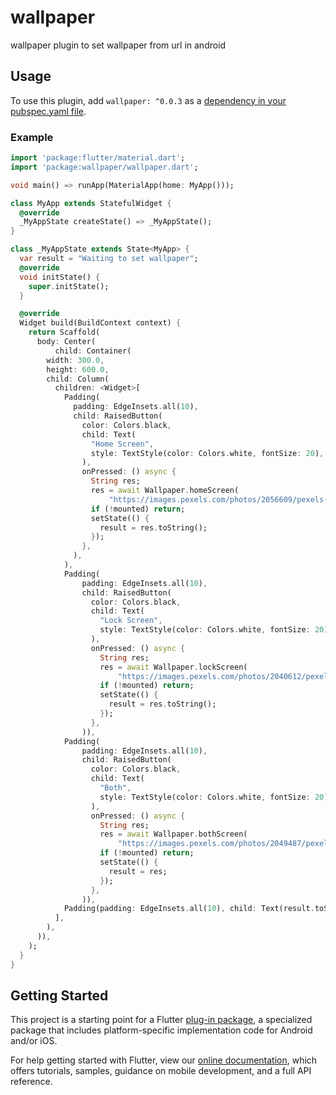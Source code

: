 # wallpaper

wallpaper plugin to set wallpaper from url in android
## Usage
To use this plugin, add `wallpaper: ^0.0.3` as a [dependency in your pubspec.yaml file](https://flutter.io/platform-plugins/).

### Example

``` dart
import 'package:flutter/material.dart';
import 'package:wallpaper/wallpaper.dart';

void main() => runApp(MaterialApp(home: MyApp()));

class MyApp extends StatefulWidget {
  @override
  _MyAppState createState() => _MyAppState();
}

class _MyAppState extends State<MyApp> {
  var result = "Waiting to set wallpaper";
  @override
  void initState() {
    super.initState();
  }

  @override
  Widget build(BuildContext context) {
    return Scaffold(
      body: Center(
          child: Container(
        width: 300.0,
        height: 600.0,
        child: Column(
          children: <Widget>[
            Padding(
              padding: EdgeInsets.all(10),
              child: RaisedButton(
                color: Colors.black,
                child: Text(
                  "Home Screen",
                  style: TextStyle(color: Colors.white, fontSize: 20),
                ),
                onPressed: () async {
                  String res;
                  res = await Wallpaper.homeScreen(
                      "https://images.pexels.com/photos/2056609/pexels-photo-2056609.jpeg?auto=compress&cs=tinysrgb&dpr=1&w=500");
                  if (!mounted) return;
                  setState(() {
                    result = res.toString();
                  });
                },
              ),
            ),
            Padding(
                padding: EdgeInsets.all(10),
                child: RaisedButton(
                  color: Colors.black,
                  child: Text(
                    "Lock Screen",
                    style: TextStyle(color: Colors.white, fontSize: 20),
                  ),
                  onPressed: () async {
                    String res;
                    res = await Wallpaper.lockScreen(
                        "https://images.pexels.com/photos/2040612/pexels-photo-2040612.jpeg?auto=compress&cs=tinysrgb&dpr=1&w=500");
                    if (!mounted) return;
                    setState(() {
                      result = res.toString();
                    });
                  },
                )),
            Padding(
                padding: EdgeInsets.all(10),
                child: RaisedButton(
                  color: Colors.black,
                  child: Text(
                    "Both",
                    style: TextStyle(color: Colors.white, fontSize: 20),
                  ),
                  onPressed: () async {
                    String res;
                    res = await Wallpaper.bothScreen(
                        "https://images.pexels.com/photos/2049487/pexels-photo-2049487.jpeg?auto=compress&cs=tinysrgb&dpr=1&w=500");
                    if (!mounted) return;
                    setState(() {
                      result = res;
                    });
                  },
                )),
            Padding(padding: EdgeInsets.all(10), child: Text(result.toString()))
          ],
        ),
      )),
    );
  }
}

```
## Getting Started

This project is a starting point for a Flutter
[plug-in package](https://flutter.io/developing-packages/),
a specialized package that includes platform-specific implementation code for
Android and/or iOS.

For help getting started with Flutter, view our 
[online documentation](https://flutter.io/docs), which offers tutorials, 
samples, guidance on mobile development, and a full API reference.
